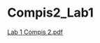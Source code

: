 # Compis2_Lab1

[Lab 1 Compis 2.pdf](https://github.com/user-attachments/files/21266700/Lab.1.Compis.2.pdf)
